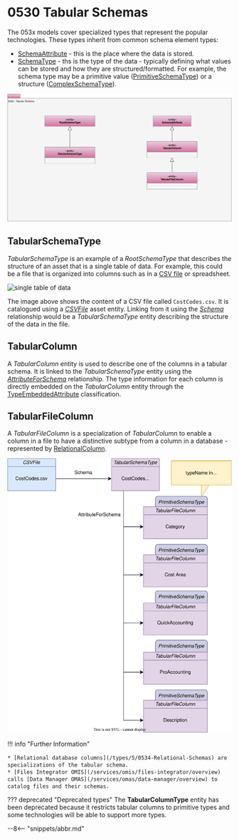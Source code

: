 
<!-- SPDX-License-Identifier: CC-BY-4.0 -->
<!-- Copyright Contributors to the ODPi Egeria project. -->

# 0530 Tabular Schemas

The 053x models cover specialized types that represent the popular technologies.  These types inherit from common schema element types:

* [SchemaAttribute](/types/5/0505-Schema-Attributes) - this is the place where the data is stored.
* [SchemaType](/types/5/0501-Schema-Elements) - ths is the type of the data - typically defining what values can be stored and how they are structured/formatted.  For example, the schema type may be a primitive value ([PrimitiveSchemaType](/types/5/0501-Schema-Elements)) or a structure ([ComplexSchemaType](/types/5/0505-Schema-Attributes)).

![UML](0530-Tabular-Schemas.svg)


## TabularSchemaType

*TabularSchemaType* is an example of a *RootSchemaType* that describes the structure of an asset that is a single table of data.
For example, this could be a file that is organized into columns such as in a [CSV file](/types/2/0220-Files-and-Folders) or spreadsheet.

![single table of data](cost-codes-contents.png)

The image above shows the content of a CSV file called `CostCodes.csv`.  It is catalogued using a [*CSVFile*](/types/2/0220-Files-and-Folders) asset entity.  Linking from it using the [*Schema*](/types/5/0503-Asset-Schema) relationship would be a *TabularSchemaType* entity describing the structure of the data in the file.

## TabularColumn

A *TabularColumn* entity is used to describe one of the columns in a tabular schema.  It is linked to the *TabularSchemaType* entity using the [*AttributeForSchema*](/types/5/0505-Schema-Attributes) relationship.   The type information for each column is directly embedded on the *TabularColumn* entity through the [TypeEmbeddedAttribute](/types/5/0505-Schema-Attributes) classification.


## TabularFileColumn

A *TabularFileColumn* is a specialization of *TabularColumn* to enable a column in a file to have a distinctive subtype from a column in a database - represented by [RelationalColumn](/types/5/0534-Relational-Schemas).

![Schema for the CostCodes.csv file](csv-schema-example.svg)




!!! info "Further Information"

    * [Relational database columns](/types/5/0534-Relational-Schemas) are specializations of the tabular schema.
    * [Files Integrator OMIS](/services/omis/files-integrator/overview) calls [Data Manager OMAS](/services/omas/data-manager/overview) to catalog files and their schemas.



??? deprecated "Deprecated types"
    The **TabularColumnType** entity has been deprecated because it restricts tabular columns to primitive types and some technologies will be able to support more types.


--8<-- "snippets/abbr.md"